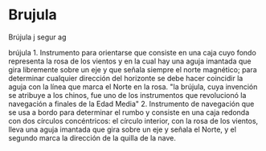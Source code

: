 # Brujula
Brújula
j segur ag

brújula
1.
Instrumento para orientarse que consiste en una caja cuyo fondo representa la rosa de los vientos y en la cual hay una aguja imantada que gira libremente sobre un eje y que señala siempre el norte magnético; para determinar cualquier dirección del horizonte se debe hacer coincidir la aguja con la línea que marca el Norte en la rosa.
"la brújula, cuya invención se atribuye a los chinos, fue uno de los instrumentos que revolucionó la navegación a finales de la Edad Media"
2.
Instrumento de navegación que se usa a bordo para determinar el rumbo y consiste en una caja redonda con dos círculos concéntricos: el círculo interior, con la rosa de los vientos, lleva una aguja imantada que gira sobre un eje y señala el Norte, y el segundo marca la dirección de la quilla de la nave.
